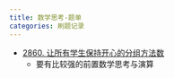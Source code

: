 ```yaml
---
title: 数学思考-题单
categories: 刷题记录
---
```

- [2860. 让所有学生保持开心的分组方法数](https://leetcode.cn/problems/happy-students/)
	- 要有比较强的前置数学思考与演算